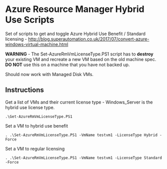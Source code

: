 # Azure Resource Manager Hybrid Use Scripts

Set of scripts to get and toggle Azure Hybrid Use Benefit / Standard licensing - http://blog.superautomation.co.uk/2017/07/convert-azure-windows-virtual-machine.html

__WARNING__ - The Set-AzureRmVmLicenseType.PS1 script has to __destroy__ your existing VM and recreate a new VM based on the old machine spec. __DO NOT__ use this on a machine that you have not backed up. 

Should now work with Managed Disk VMs.

## Instructions

Get a list of VMs and their current license type - Windows\_Server is the hybrid use license type.

    .\Get-AzureRmVmLicenseType.PS1
	
Set a VM to hybrid use benefit

    . .\Set-AzureRmVmLicenseType.PS1 -VmName testvm1 -LicenseType Hybrid -Force
	
Set a VM to regular licensing

    . .\Set-AzureRmVmLicenseType.PS1 -VmName testvm1 -LicenseType Standard -Force
